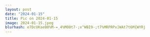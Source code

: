 ```yaml
---
layout: post
date: "2024-01-15"
title: Pic on 2024-01-15
image: 2024-01-15.jpeg
blurhash: e7DcUKae00%M-=_4%M00t7-;x^WBI9-;t7%MRPRPx]WAt7t6M{WYRj
---
```



